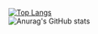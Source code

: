 
 
[![Top Langs](https://github-readme-stats.vercel.app/api/top-langs/?username=Gsuy&layout=compact&langs_count=100)](https://github.com/anuraghazra/github-readme-stats)  
![Anurag's GitHub stats](https://github-readme-stats.vercel.app/api?username=Gsuy&show_icons=true&theme=dark)
